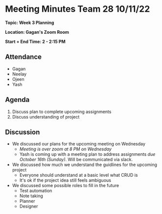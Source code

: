 # Meeting Minutes Team 28 10/11/22

**Topic: Week 3 Planning**

**Location: Gagan's Zoom Room**

**Start + End Time: 2 - 2:15 PM**

## Attendance
- Gagan
- Neelay
- Ojeen
- Yash

## Agenda

1. Discuss plan to complete upcoming assignments
2. Discuss understanding of project

## Discussion
- We discussed our plans for the upcoming meeting on Wednesday
  - *Meeting is over zoom at 8 PM on Wednesday*
  - Yash is coming up with a meeting plan to address assignments *due October 16th (Sunday)*. Will be communicated via slack.
- We discussed how much we understand the guidlines for the upcoming project
  - Everyone should understand at a basic level what CRUD is
  - It's ok if the project idea still feels ambiguous
- We discussed some possible roles to fill in the future
  - Test automation
  - Note taking
  - Planner
  - Designer
